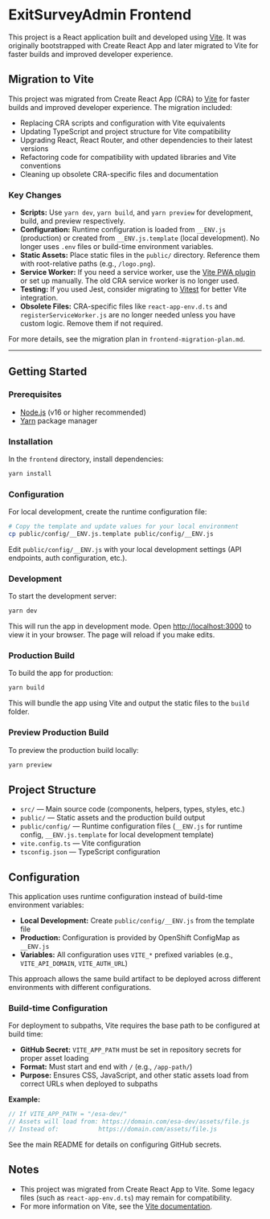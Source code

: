 # ExitSurveyAdmin Frontend

This project is a React application built and developed using [Vite](https://vitejs.dev/). It was originally bootstrapped with Create React App and later migrated to Vite for faster builds and improved developer experience.

## Migration to Vite

This project was migrated from Create React App (CRA) to [Vite](https://vitejs.dev/) for faster builds and improved developer experience. The migration included:
- Replacing CRA scripts and configuration with Vite equivalents
- Updating TypeScript and project structure for Vite compatibility
- Upgrading React, React Router, and other dependencies to their latest versions
- Refactoring code for compatibility with updated libraries and Vite conventions
- Cleaning up obsolete CRA-specific files and documentation

### Key Changes
- **Scripts:** Use `yarn dev`, `yarn build`, and `yarn preview` for development, build, and preview respectively.
- **Configuration:** Runtime configuration is loaded from `__ENV.js` (production) or created from `__ENV.js.template` (local development). No longer uses `.env` files or build-time environment variables.
- **Static Assets:** Place static files in the `public/` directory. Reference them with root-relative paths (e.g., `/logo.png`).
- **Service Worker:** If you need a service worker, use the [Vite PWA plugin](https://vite-pwa-org.netlify.app/) or set up manually. The old CRA service worker is no longer used.
- **Testing:** If you used Jest, consider migrating to [Vitest](https://vitest.dev/) for better Vite integration.
- **Obsolete Files:** CRA-specific files like `react-app-env.d.ts` and `registerServiceWorker.js` are no longer needed unless you have custom logic. Remove them if not required.

For more details, see the migration plan in `frontend-migration-plan.md`.

---

## Getting Started

### Prerequisites
- [Node.js](https://nodejs.org/) (v16 or higher recommended)
- [Yarn](https://yarnpkg.com/) package manager

### Installation

In the `frontend` directory, install dependencies:

```sh
yarn install
```

### Configuration

For local development, create the runtime configuration file:

```sh
# Copy the template and update values for your local environment
cp public/config/__ENV.js.template public/config/__ENV.js
```

Edit `public/config/__ENV.js` with your local development settings (API endpoints, auth configuration, etc.).

### Development

To start the development server:

```sh
yarn dev
```

This will run the app in development mode. Open [http://localhost:3000](http://localhost:3000) to view it in your browser. The page will reload if you make edits.

### Production Build

To build the app for production:

```sh
yarn build
```

This will bundle the app using Vite and output the static files to the `build` folder.

### Preview Production Build

To preview the production build locally:

```sh
yarn preview
```

## Project Structure

- `src/` — Main source code (components, helpers, types, styles, etc.)
- `public/` — Static assets and the production build output
- `public/config/` — Runtime configuration files (`__ENV.js` for runtime config, `__ENV.js.template` for local development template)
- `vite.config.ts` — Vite configuration
- `tsconfig.json` — TypeScript configuration

## Configuration

This application uses runtime configuration instead of build-time environment variables:

- **Local Development:** Create `public/config/__ENV.js` from the template file
- **Production:** Configuration is provided by OpenShift ConfigMap as `__ENV.js`
- **Variables:** All configuration uses `VITE_*` prefixed variables (e.g., `VITE_API_DOMAIN`, `VITE_AUTH_URL`)

This approach allows the same build artifact to be deployed across different environments with different configurations.

### Build-time Configuration

For deployment to subpaths, Vite requires the base path to be configured at build time:

- **GitHub Secret:** `VITE_APP_PATH` must be set in repository secrets for proper asset loading
- **Format:** Must start and end with `/` (e.g., `/app-path/`)
- **Purpose:** Ensures CSS, JavaScript, and other static assets load from correct URLs when deployed to subpaths

**Example:**
```javascript
// If VITE_APP_PATH = "/esa-dev/"
// Assets will load from: https://domain.com/esa-dev/assets/file.js
// Instead of:           https://domain.com/assets/file.js
```

See the main README for details on configuring GitHub secrets.

## Notes
- This project was migrated from Create React App to Vite. Some legacy files (such as `react-app-env.d.ts`) may remain for compatibility.
- For more information on Vite, see the [Vite documentation](https://vitejs.dev/guide/).